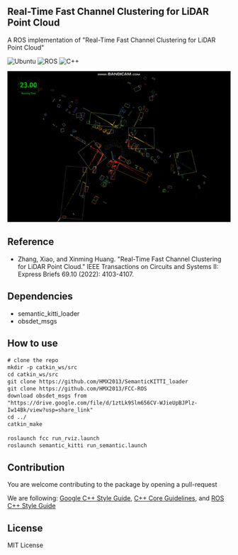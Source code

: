 ## Real-Time Fast Channel Clustering for LiDAR Point Cloud
A ROS implementation of "Real-Time Fast Channel Clustering for LiDAR Point Cloud"

![Ubuntu](https://img.shields.io/badge/OS-Ubuntu-informational?style=flat&logo=ubuntu&logoColor=white&color=2bbc8a)
![ROS](https://img.shields.io/badge/Tools-ROS-informational?style=flat&logo=ROS&logoColor=white&color=2bbc8a)
![C++](https://img.shields.io/badge/Code-C++-informational?style=flat&logo=c%2B%2B&logoColor=white&color=2bbc8a)

![demo_1](media/demo_01.gif)


## Reference
* Zhang, Xiao, and Xinming Huang. "Real-Time Fast Channel Clustering for LiDAR Point Cloud." IEEE Transactions on Circuits and Systems II: Express Briefs 69.10 (2022): 4103-4107.


## Dependencies
* semantic_kitti_loader
* obsdet_msgs

## How to use
    # clone the repo
    mkdir -p catkin_ws/src
    cd catkin_ws/src
    git clone https://github.com/HMX2013/SemanticKITTI_loader
    git clone https://github.com/HMX2013/FCC-ROS
    download obsdet_msgs from
    "https://drive.google.com/file/d/1ztLk9Slm656CV-WJieUpBJPlz-Iw14Bk/view?usp=share_link"
    cd ../
    catkin_make

    roslaunch fcc run_rviz.launch
    roslaunch semantic_kitti run_semantic.launch

## Contribution
You are welcome contributing to the package by opening a pull-request

We are following: 
[Google C++ Style Guide](https://google.github.io/styleguide/cppguide.html), 
[C++ Core Guidelines](https://isocpp.github.io/CppCoreGuidelines/CppCoreGuidelines#main), 
and [ROS C++ Style Guide](http://wiki.ros.org/CppStyleGuide)

## License
MIT License
